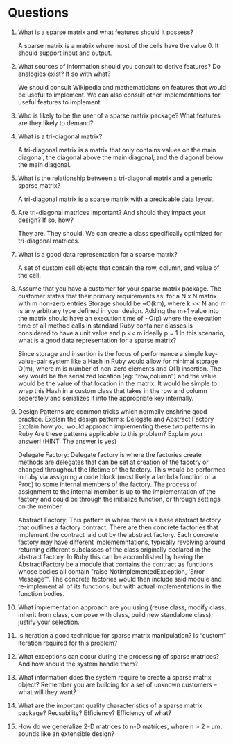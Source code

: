 Questions
=========
1. What is a sparse matrix and what features should it possess?

   A sparse matrix is a matrix where most of the cells have the value 0. It
   should support input and output.

2. What sources of information should you consult to derive features? Do
   analogies exist? If so with what?

   We should consult Wikipedia and mathematicians on features that would be
   useful to implement. We can also consult other implementations for useful
   features to implement.

3. Who is likely to be the user of a sparse matrix package? What features are
   they likely to demand?

4. What is a tri-diagonal matrix?

   A tri-diagonal matrix is a matrix that only contains values on the main
   diagonal, the diagonal above the main diagonal, and the diagonal below the
   main diagonal.

5. What is the relationship between a tri-diagonal matrix and a generic sparse
   matrix?

   A tri-diagonal matrix is a sparse matrix with a predicable data layout.

6. Are tri-diagonal matrices important? And should they impact your design? If
   so, how?

   They are. They should. We can create a class specifically optimized for
   tri-diagonal matrices.

7. What is a good data representation for a sparse matrix?

   A set of custom cell objects that contain the row, column, and value of the
   cell.

8. Assume that you have a customer for your sparse matrix package. The customer
   states that their primary requirements as: for a N x N matrix with m non-zero
   entries Storage should be ~O(km), where k << N and m is any arbitrary type
   defined in your design. Adding the m+1 value into the matrix should have an 
   execution time of ~O(p) where the execution time of all method calls in 
   standard Ruby container classes is considered to have a unit value and p << m 
   ideally p = 1 In this scenario, what is a good data representation for a 
   sparse matrix?

   Since storage and insertion is the focus of performance a simple 
   key-value-pair system like a Hash in Ruby would allow for minimal storage O(m),
   where m is number of non-zero elements and O(1) insertion. The key would be 
   the serialized location (eg: "row,column") and the value would be the value of 
   that location in the matrix. It would be simple to wrap this Hash in a custom 
   class that takes in the row and column seperately and serializes it into the 
   appropriate key internally. 

9. Design Patterns are common tricks which normally enshrine good practice.
    Explain the design patterns: Delegate and Abstract Factory Explain how you
    would approach implementing these two patterns in Ruby Are these patterns
    applicable to this problem? Explain your answer! (HINT: The answer is yes)

    Delegate Factory:
    Delegate factory is where the factories create methods are delegates that
    can be set at creation of the facotry or changed throughout the lifetime of 
    the factory. This would be performed in ruby via assigning a code block
    (most likely a lambda function or a Proc) to some internal members of the
    factory. The process of assignment to the internal member is up to the 
    implementation of the factory and could be through the initialize function,
    or through settings on the member.

    Abstract Factory:
    This pattern is where there is a base abstract factory that outlines a 
    factory contract. There are then concrete factories that implement the
    contract laid out by the abstract factory. Each concrete factory may have 
    different implememntations, typically revolving around returning different
    subclasses of the class originally declared in the abstract factory. In 
    Ruby this can be accomblished by having the AbstractFactory be a module that
    contains the contract as functions whose bodies all contain "raise 
    NotImplementedException, 'Error Message'". The concrete factories would then
    include said module and re-implement all of its functions, but with actual
    implementations in the function bodies.

10. What implementation approach are you using (reuse class, modify class,
    inherit from class, compose with class, build new standalone class);
    justify your selection.

11. Is iteration a good technique for sparse matrix manipulation? Is “custom”
    iteration required for this problem?

12. What exceptions can occur during the processing of sparse matrices? And how
    should the system handle them?

13. What information does the system require to create a sparse matrix object?
    Remember you are building for a set of unknown customers – what will they want?

14. What are the important quality characteristics of a sparse matrix package?
    Reusability? Efficiency? Efficiency of what?

15. How do we generalize 2-D matrices to n-D matrices, where n > 2 – um, sounds
    like an extensible design?
